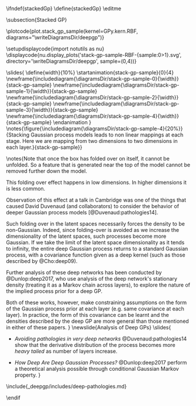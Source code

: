 \ifndef{stackedGp}
\define{stackedGp}
\editme

\subsection{Stacked GP}

\plotcode{plot.stack_gp_sample(kernel=GPy.kern.RBF,
                     diagrams="\writeDiagramsDir/deepgp")}
				
\setupdisplaycode{import notutils as nu}
\displaycode{nu.display_plots('stack-gp-sample-RBF-{sample:0>1}.svg', 
                            directory='\writeDiagramsDir/deepgp', sample=(0,4))}

\slides{
\define{width}{10%}
\startanimation{stack-gp-sample}{0}{4}
\newframe{\includediagram{\diagramsDir/stack-gp-sample-0}{\width}}{stack-gp-sample}
\newframe{\includediagram{\diagramsDir/stack-gp-sample-1}{\width}}{stack-gp-sample}
\newframe{\includediagram{\diagramsDir/stack-gp-sample-2}{\width}}{stack-gp-sample}
\newframe{\includediagram{\diagramsDir/stack-gp-sample-3}{\width}}{stack-gp-sample}
\newframe{\includediagram{\diagramsDir/stack-gp-sample-4}{\width}}{stack-gp-sample}
\endanimation
}
\notes{\figure{\includediagram{\diagramsDir/stack-gp-sample-4}{20%}}{Stacking Gaussian process models leads to non linear mappings at each stage. Here we are mapping from two dimensions to two dimensions in each layer.}{stack-gp-sample}}

\notes{Note that once the box has folded over on itself, it cannot be unfolded. So a feature that is generated near the top of the model cannot be removed further down the model.

This folding over effect happens in low dimensions. In higher dimensions it is less common. 

Observation of this effect at a talk in Cambridge was one of the things that caused David Duvenaud (and collaborators) to consider the behavior of deeper Gaussian process models [@Duvenaud:pathologies14]. 

Such folding over in the latent spaces necessarily forces the density to be non-Gaussian. Indeed, since folding-over is avoided as we increase the dimensionality of the latent spaces, such processes become more Gaussian. If we take the limit of the latent space dimensionality as it tends to infinity, the entire deep Gaussian process returns to a standard Gaussian process, with a covariance function given as a deep kernel (such as those described by @Cho:deep09).

Further analysis of these deep networks has been conducted by @Dunlop:deep2017, who use analysis of the deep network's stationary density (treating it as a Markov chain across layers), to explore the nature of the implied process prior for a deep GP.

Both of these works, however, make constraining assumptions on the form of the Gaussian process prior at each layer (e.g. same covariance at each layer). In practice, the form of this covariance can be learnt and the densities described by the deep GP are more general than those mentioned in either of these papers.
}
\newslide{Analysis of Deep GPs}
\slides{
* *Avoiding pathologies in very deep networks* @Duvenaud:pathologies14 show that the derivative distribution of the process becomes more *heavy tailed* as number of layers increase.

* *How Deep Are Deep Gaussian Processes?* @Dunlop:deep2017 perform a theoretical analysis possible through conditional Gaussian Markov property.
}

\include{_deepgp/includes/deep-pathologies.md}


\endif
